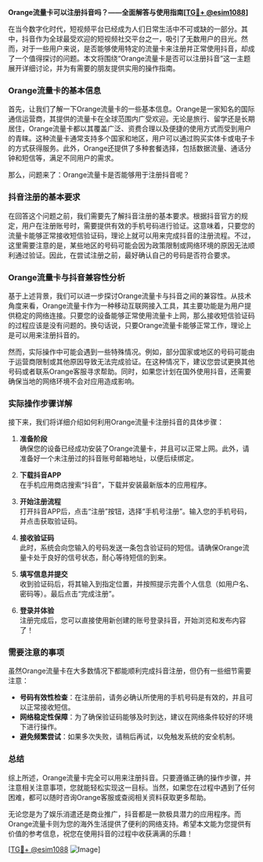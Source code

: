 **Orange流量卡可以注册抖音吗？——全面解答与使用指南[[TG💪+ @esim1088](https://t.me/s/esim1088)]**

在当今数字化时代，短视频平台已经成为人们日常生活中不可或缺的一部分。其中，抖音作为全球最受欢迎的短视频社交平台之一，吸引了无数用户的目光。然而，对于一些用户来说，是否能够使用特定的流量卡来注册并正常使用抖音，却成了一个值得探讨的问题。本文将围绕“Orange流量卡是否可以注册抖音”这一主题展开详细讨论，并为有需要的朋友提供实用的操作指南。

### Orange流量卡的基本信息

首先，让我们了解一下Orange流量卡的一些基本信息。Orange是一家知名的国际通信运营商，其提供的流量卡在全球范围内广受欢迎。无论是旅行、留学还是长期居住，Orange流量卡都以其覆盖广泛、资费合理以及便捷的使用方式而受到用户的青睐。这种流量卡通常支持多个国家和地区，用户可以通过购买实体卡或电子卡的方式获得服务。此外，Orange还提供了多种套餐选择，包括数据流量、通话分钟和短信等，满足不同用户的需求。

那么，问题来了：Orange流量卡是否能够用于注册抖音呢？

### 抖音注册的基本要求

在回答这个问题之前，我们需要先了解抖音注册的基本要求。根据抖音官方的规定，用户在注册账号时，需要提供有效的手机号码进行验证。这意味着，只要您的流量卡能够正常接收短信验证码，理论上就可以用来完成抖音的注册流程。不过，这里需要注意的是，某些地区的号码可能会因为政策限制或网络环境的原因无法顺利通过验证。因此，在尝试注册之前，最好确认自己的号码是否符合要求。

### Orange流量卡与抖音兼容性分析

基于上述背景，我们可以进一步探讨Orange流量卡与抖音之间的兼容性。从技术角度来看，Orange流量卡作为一种移动互联网接入工具，其主要功能是为用户提供稳定的网络连接。只要您的设备能够正常使用流量卡上网，那么接收短信验证码的过程应该是没有问题的。换句话说，只要Orange流量卡能够正常工作，理论上是可以用来注册抖音的。

然而，实际操作中可能会遇到一些特殊情况。例如，部分国家或地区的号码可能由于运营商限制或其他原因导致无法完成验证。在这种情况下，建议您尝试更换其他号码或者联系Orange客服寻求帮助。同时，如果您计划在国外使用抖音，还需要确保当地的网络环境不会对应用造成影响。

### 实际操作步骤详解

接下来，我们将详细介绍如何利用Orange流量卡注册抖音的具体步骤：

1. **准备阶段**  
   确保您的设备已经成功安装了Orange流量卡，并且可以正常上网。此外，请准备好一个未注册过的抖音账号邮箱地址，以便后续绑定。

2. **下载抖音APP**  
   在手机应用商店搜索“抖音”，下载并安装最新版本的应用程序。

3. **开始注册流程**  
   打开抖音APP后，点击“注册”按钮，选择“手机号注册”。输入您的手机号码，并点击获取验证码。

4. **接收验证码**  
   此时，系统会向您输入的号码发送一条包含验证码的短信。请确保Orange流量卡处于良好的信号状态，耐心等待短信的到来。

5. **填写信息并提交**  
   收到验证码后，将其输入到指定位置，并按照提示完善个人信息（如用户名、密码等）。最后点击“完成注册”。

6. **登录并体验**  
   注册完成后，您可以直接使用新创建的账号登录抖音，开始浏览和发布内容了！

### 需要注意的事项

虽然Orange流量卡在大多数情况下都能顺利完成抖音注册，但仍有一些细节需要注意：

- **号码有效性检查**：在注册前，请务必确认所使用的手机号码是有效的，并且可以正常接收短信。
- **网络稳定性保障**：为了确保验证码能够及时到达，建议在网络条件较好的环境下进行操作。
- **避免频繁尝试**：如果多次失败，请稍后再试，以免触发系统的安全机制。

### 总结

综上所述，Orange流量卡完全可以用来注册抖音。只要遵循正确的操作步骤，并注意相关注意事项，您就能轻松实现这一目标。当然，如果您在过程中遇到了任何困难，都可以随时咨询Orange客服或查阅相关资料获取更多帮助。

无论您是为了娱乐消遣还是商业推广，抖音都是一款极具潜力的应用程序。而Orange流量卡则为您的海外生活提供了便利的网络支持。希望本文能为您提供有价值的参考信息，祝您在使用抖音的过程中收获满满的乐趣！

[[TG💪+ @esim1088](https://t.me/s/esim1088) ![Image](https://i.postimg.cc/4NQfJmqS/Snipaste-2025-05-13-00-14-12.png)]